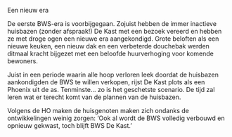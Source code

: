 Een nieuw era

De eerste BWS-era is voorbijgegaan. Zojuist hebben de immer inactieve huisbazen (zonder afspraak!) De Kast
met een bezoek vereerd en hebben ze met droge ogen een nieuwe era aangekondigd. Grote beloften als een
nieuwe keuken, een nieuw dak en een verbeterde douchebak werden ditmaal kracht bijgezet met een beloofde
huurverhoging voor komende bewoners.

Juist in een periode waarin alle hoop verloren leek doordat de huisbazen aankondigden de BWS te
willen verkopen, rijst De Kast plots als een Phoenix uit de as. Tenminste… zo is het geschetste
scenario. De tijd zal leren wat er terecht komt van de plannen van de huisbazen.

Volgens de HO maken de huisgenoten maken zich ondanks de ontwikkelingen weinig zorgen:
‘Ook al wordt de BWS volledig verbouwd en opnieuw gekwast, toch blijft BWS De Kast.’